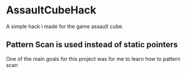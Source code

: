 # AssaultCubeHack
A simple hack i made for the game assault cube.
## Pattern Scan is used instead of static pointers
One of the main goals for this project was for me to learn how to pattern scan 
